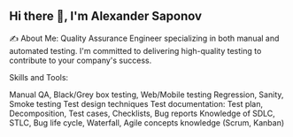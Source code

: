 ## Hi there 👋, I'm Alexander Saponov

:writing_hand: About Me:
Quality Assurance Engineer specializing in both manual and automated testing. I'm committed to delivering high-quality testing to contribute to your company's success.

Skills and Tools:

Manual QA, Black/Grey box testing, Web/Mobile testing Regression, Sanity, Smoke testing Test design techniques Test documentation: Test plan, Decomposition, Test cases, Checklists, Bug reports Knowledge of SDLC, STLC, Bug life cycle, Waterfall, Agile concepts knowledge (Scrum, Kanban)

